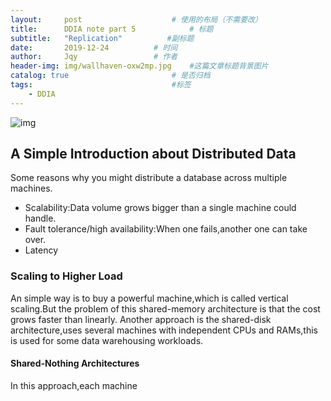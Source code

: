 ```yaml
---
layout:     post   				    # 使用的布局（不需要改）
title:      DDIA note part 5			# 标题 
subtitle:   "Replication"          #副标题
date:       2019-12-24			# 时间
author:     Jqy					# 作者
header-img: img/wallhaven-oxw2mp.jpg 	#这篇文章标题背景图片
catalog: true 						# 是否归档
tags:								#标签
    - DDIA
---
```


![img](https://learning.oreilly.com/library/view/designing-data-intensive-applications/9781491903063/assets/ch05-map.png)

## A Simple Introduction about Distributed Data
Some reasons why you might distribute a database across multiple machines.
* Scalability:Data volume grows bigger than a single machine could handle.
* Fault tolerance/high availability:When one fails,another one can take over.
* Latency

### Scaling to Higher Load
An simple way is to buy a powerful machine,which is called vertical scaling.But the problem of this shared-memory architecture is that the cost grows faster than linearly.
Another approach is the shared-disk architecture,uses several machines with independent CPUs and RAMs,this is used for some data warehousing workloads.

#### Shared-Nothing Architectures
In this approach,each machine 